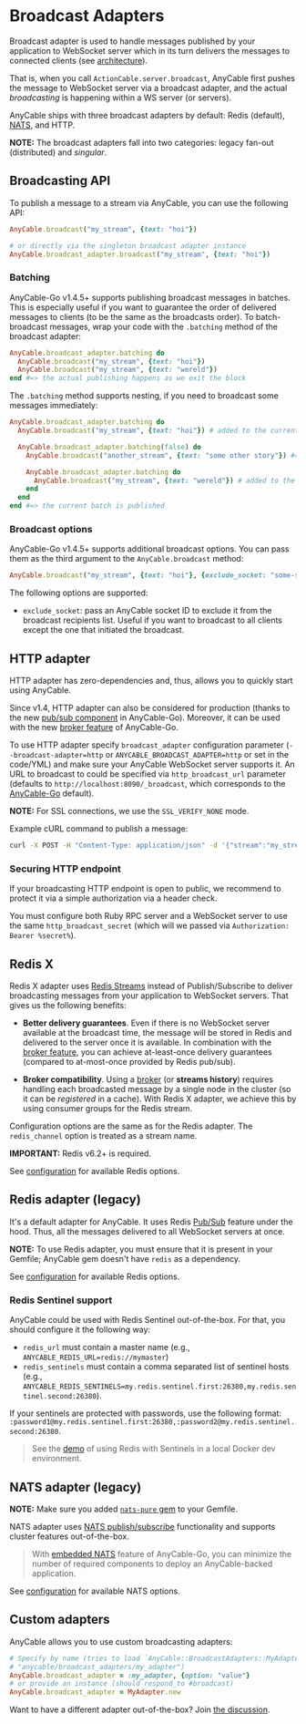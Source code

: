 # Broadcast Adapters

Broadcast adapter is used to handle messages published by your application to WebSocket server which in its turn delivers the messages to connected clients (see [architecture](../architecture.md)).

That is, when you call `ActionCable.server.broadcast`, AnyCable first pushes the message to WebSocket server via a broadcast adapter, and the actual _broadcasting_ is happening within a WS server (or servers).

AnyCable ships with three broadcast adapters by default: Redis (default), [NATS][], and HTTP.

**NOTE:** The broadcast adapters fall into two categories: legacy fan-out (distributed) and _singular_.

## Broadcasting API

To publish a message to a stream via AnyCable, you can use the following API:

```ruby
AnyCable.broadcast("my_stream", {text: "hoi"})

# or directly via the singleton broadcast adapter instance
AnyCable.broadcast_adapter.broadcast("my_stream", {text: "hoi"})
```

### Batching

AnyCable-Go v1.4.5+ supports publishing broadcast messages in batches. This is especially useful if you want to guarantee the order of delivered messages to clients (to be the same as the broadcasts order). To batch-broadcast messages, wrap your code with the `.batching` method of the broadcast adapter:

```ruby
AnyCable.broadcast_adapter.batching do
  AnyCable.broadcast("my_stream", {text: "hoi"})
  AnyCable.broadcast("my_stream", {text: "wereld"})
end #=> the actual publishing happens as we exit the block
```

The `.batching` method supports nesting, if you need to broadcast some messages immediately:

```ruby
AnyCable.broadcast_adapter.batching do
  AnyCable.broadcast("my_stream", {text: "hoi"}) # added to the current batch

  AnyCable.broadcast_adapter.batching(false) do
    AnyCable.broadcast("another_stream", {text: "some other story"}) #=> publish immediately

    AnyCable.broadcast_adapter.batching do
      AnyCable.broadcast("my_stream", {text: "wereld"}) # added to the current batch
    end
  end
end #=> the current batch is published
```

### Broadcast options

AnyCable-Go v1.4.5+ supports additional broadcast options. You can pass them as the third argument to the `AnyCable.broadcast` method:

```ruby
AnyCable.broadcast("my_stream", {text: "hoi"}, {exclude_socket: "some-socket-id"})
```

The following options are supported:

- `exclude_socket`: pass an AnyCable socket ID to exclude it from the broadcast recipients list. Useful if you want to broadcast to all clients except the one that initiated the broadcast.

## HTTP adapter

HTTP adapter has zero-dependencies and, thus, allows you to quickly start using AnyCable.

Since v1.4, HTTP adapter can also be considered for production (thanks to the new [pub/sub component](/anycable-go/pubsub.md) in AnyCable-Go). Moreover, it can be used with the new [broker feature](/anycable-go/broker.md) of AnyCable-Go.

To use HTTP adapter specify `broadcast_adapter` configuration parameter (`--broadcast-adapter=http` or `ANYCABLE_BROADCAST_ADAPTER=http` or set in the code/YML) and make sure your AnyCable WebSocket server supports it. An URL to broadcast to could be specified via `http_broadcast_url` parameter (defaults to `http://localhost:8090/_broadcast`, which corresponds to the [AnyCable-Go](../anycable-go/getting_started.md#configuration-parameters) default).

**NOTE:** For SSL connections, we use the `SSL_VERIFY_NONE` mode.

Example cURL command to publish a message:

```bash
curl -X POST -H "Content-Type: application/json" -d '{"stream":"my_stream","data":"{\"text\":\"Hello, world!\"}"}' http://localhost:8090/_broadcast
```

### Securing HTTP endpoint

If your broadcasting HTTP endpoint is open to public, we recommend to protect it via a simple authorization via a header check.

You must configure both Ruby RPC server and a WebSocket server to use the same `http_broadcast_secret` (which will we passed via `Authorization: Bearer %secret%`).

## Redis X

Redis X adapter uses [Redis Streams][redis-streams] instead of Publish/Subscribe to deliver broadcasting messages from your application to WebSocket servers. That gives us the following benefits:

- **Better delivery guarantees**. Even if there is no WebSocket server available at the broadcast time, the message will be stored in Redis and delivered to the server once it is available. In combination with the [broker feature](/anycable-go/broker.md), you can achieve at-least-once delivery guarantees (compared to at-most-once provided by Redis pub/sub).

- **Broker compatibility**. Using a [broker](/anycable-go/broker.md) (or **streams history**) requires handling each broadcasted message by a single node in the cluster (so it can be _registered_ in a cache). With Redis X adapter, we achieve this by using consumer groups for the Redis stream.

Configuration options are the same as for the Redis adapter. The `redis_channel` option is treated as a stream name.

**IMPORTANT:** Redis v6.2+ is required.

See [configuration](./configuration.md) for available Redis options.

## Redis adapter (legacy)

It's a default adapter for AnyCable. It uses Redis [Pub/Sub](https://redis.io/topics/pubsub) feature under the hood. Thus, all the messages delivered to all WebSocket servers at once.

**NOTE:** To use Redis adapter, you must ensure that it is present in your Gemfile; AnyCable gem doesn't have `redis` as a dependency.

See [configuration](./configuration.md) for available Redis options.

### Redis Sentinel support

AnyCable could be used with Redis Sentinel out-of-the-box. For that, you should configure it the following way:

- `redis_url` must contain a master name (e.g., `ANYCABLE_REDIS_URL=redis://mymaster`)
- `redis_sentinels` must contain a comma separated list of sentinel hosts (e.g., `ANYCABLE_REDIS_SENTINELS=my.redis.sentinel.first:26380,my.redis.sentinel.second:26380`).

If your sentinels are protected with passwords, use the following format: `:password1@my.redis.sentinel.first:26380,:password2@my.redis.sentinel.second:26380`.

> See the [demo](https://github.com/anycable/anycable_rails_demo/pull/8) of using Redis with Sentinels in a local Docker dev environment.

## NATS adapter (legacy)

**NOTE:** Make sure you added [`nats-pure` gem][nats-pure] to your Gemfile.

NATS adapter uses [NATS publish/subscribe](https://docs.nats.io/nats-concepts/core-nats/pubsub) functionality and supports cluster features out-of-the-box.

> With [embedded NATS](../anycable-go/embedded_nats.md) feature of AnyCable-Go, you can minimize the number of required components to deploy an AnyCable-backed application.

See [configuration](./configuration.md) for available NATS options.

## Custom adapters

AnyCable allows you to use custom broadcasting adapters:

```ruby
# Specify by name (tries to load `AnyCable::BroadcastAdapters::MyAdapter` from
# "anycable/broadcast_adapters/my_adapter")
AnyCable.broadcast_adapter = :my_adapter, {option: "value"}
# or provide an instance (should respond_to #broadcast)
AnyCable.broadcast_adapter = MyAdapter.new
```

Want to have a different adapter out-of-the-box? Join [the discussion](https://github.com/anycable/anycable/issues/2).

[NATS]: https://nats.io
[nats-pure]: https://github.com/nats-io/nats-pure.rb
[redis-streams]: https://redis.io/docs/data-types/streams-tutorial/

